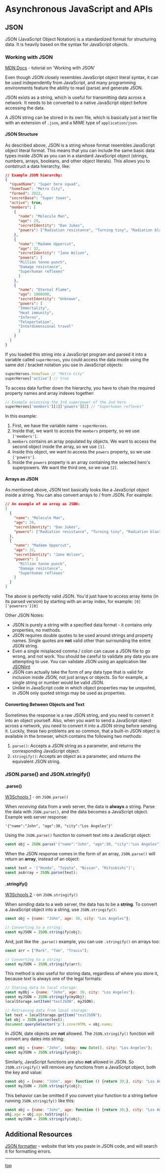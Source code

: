 # Asynchronous JavaScript and APIs
## JSON
JSON (JavaScript Object Notation) is a standardized format for structuring data.
It is heavily based on the syntax for JavaScript objects.

### Working with JSON
[MDN Docs](https://developer.mozilla.org/en-US/docs/Learn/JavaScript/Objects/JSON) - 
tutorial on 'Working with JSON'

Even though JSON closely resembles JavaScript object literal syntax, it can be 
used independently from JavaScript, and many programming environments feature 
the ability to read (parse) and generate JSON.

JSON exists as a string, which is useful for transmitting data across a network.
It needs to be converted to a native JavaScript object before accessing the 
data.

A JSON string can be stored in its own file, which is basically just a text file 
with an extension of `.json`, and a MIME type of `application/json`.

#### JSON Structure
As described above, JSON is a string whose format resembles JavaScript object 
literal format. This means that you can include the same basic data types inside
JSON as you can in a standard JavaScript object (strings, numbers, arrays, 
booleans, and other object literals). This allows you to contstruct a data 
hierarchy, like:
```json
// Example JSON hierarchy:
{
  "squadName": "Super hero squad",
  "homeTown": "Metro City",
  "formed": 2022,
  "secretBase": "Super tower",
  "active": true,
  "members": [
    {
      "name": "Molecule Man",
      "age": 29,
      "secretIdentity": "Dan Jukes",
      "powers": ["Radiation resistance", "Turning tiny", "Radiation blast"]
    },
    {
      "name": "Madame Uppercut",
      "age": 32,
      "secretIdentity": "Jane Wilson",
      "powers": [
      "Million tonne punch", 
      "Damage resistance", 
      "Superhuman reflexes"
      ]
    },
    {
      "name": "Eternal Flame",
      "age": 1000000,
      "secretIdentity": "Unknown",
      "powers": [
      "Immortality", 
      "Heat immunity", 
      "Inferno",
      "Teleportation",
      "Interdimensional travel"
      ]
    }
  ]
}
```
If you loaded this string into a JavaScript program and parsed it into a 
variable called `superHeroes`, you could access the data inside using the same 
dot / bracket notation you use in JavaScript objects:
```javascript
superHeroes.homeTown // "Metro City"
superHeroes['active'] // true
```
To access data further down the hierarchy, you have to chain the required 
property names and array indexes together:
```javascript
// Example accessing the 3rd superpower of the 2nd hero
superHeroes['members'][1]['powers'][2] // "Superhuman reflexes"
```
In this example:
  1. First, we have the variable name - `superHeroes`.
  2. Inside that, we want to access the `members` property, so we use 
  `['members']`.
  3. `members` contains an array populated by objects. We want to access the 
  second object inside the array, so we use `[1]`.
  4. Inside this object, we want to access the `powers` property, so we use 
  `['powers']`.
  5. Inside the `powers` property is an array containing the selected hero's 
  superpowers. We want the third one, so we use `[2]`.

#### Arrays as JSON
As mentioned above, JSON text basically looks like a JavaScript object inside a 
string. You can also convert arrays to / from JSON. For example:
```json
// An example of an array as JSON:
[
  {
    "name": "Molecule Man",
    "age": 29,
    "secretIdentity": "Dan Jukes",
    "powers": ["Radiation resistance", "Turning tiny", "Radiation blast"]   
  },
  {
    "name": "Madame Uppercut",
    "age": 32,
    "secretIdentity": "Jane Wilson",
    "powers": [
      "Million tonne punch", 
      "Damage resistance", 
      "Superhuman reflexes"
    ]
  }
]
```
The above is perfectly valid JSON. You'd just have to access array items (in 
its parsed version) by starting with an array index, for example: 
`[0]['powerers'][0]`

Other JSON Notes:
  - JSON is purely a string with a specified data format - it contains only 
  properties, no methods.
  - JSON requires double quotes to be used around strings and property names. 
  Single quotes are **not** valid other than surrounding the entire JSON string.
  - Even a single misplaced comma / colon can cause a JSON file to go wrong, and 
  not work. You should be careful to validate any data you are attempting to 
  use. You can validate JSON using an application like [JSONlint](https://jsonlint.com/)
  - JSON can actually take the form of any data type that is valid for inclusion
  inside JSON, not just arrays or objects. So for example, a single string or 
  number would be valid JSON.
  - Unlike in JavaScript code in which object properties may be unquoted, in 
  JSON only quoted strings may be used as properties.

#### Converting Between Objects and Text
Sometimes the response is a raw JSON string, and you need to convert it into an 
object yourself. Also, when you want to send a JavaScript object across a 
network, you need to convert it into a JSON string before sending it. Luckily, 
these two problems are so common, that a built-in JSON object is available in 
the browser, which contains the following two methods:
  1. `parse()`: Accepts a JSON string as a parameter, and returns the 
  corresponding JavaScript object.
  2. `stringify()`: Accepts an object as a parameter, and returns the equivalent
  JSON string.

### JSON.parse() and JSON.stringify()

#### .parse()
[W3Schools 1](https://www.w3schools.com/js/js_json_parse.asp) - on `JSON.parse()`

When *receiving* data from a web server, the data is **always** a string. Parse 
the data with `JSON.parse()`, and the data becomes a JavaScript object. Example
web server response:
```
'{"name":"John", "age":30, "city":"Los Angeles"}'
```
Using the `JSON.parse()` function to convert text into a JavaScript object:
```javascript
const obj = JSON.parse('{"name":"John", "age":30, "city":"Los Angeles"}');
```
When the JSON response comes in the form of an array, `JSON.parse()` will return 
an **array**, instead of an object:
```javascript
const text = '["Honda", "Toyota", "Nissan", "Mitsubishi"]';
const asArray = JSON.parse(text);
```

#### .stringify()
[W3Schools 2](https://www.w3schools.com/js/js_json_stringify.asp) - on `JSON.stringify()`

When *sending* data to a web server, the data has to be a **string**. To convert 
a JavaScript object into a string, use `JSON.stringify()`:
```javascript
const obj = {name: "John", age: 30, city: "Los Angeles"};

// Converting to a string:
const myJSON = JSON.stringify(obj);
```
And, just like the `.parse()` example, you can use `.stringify()` on arrays too:
```javascript
const arr = ["Mark", "Tom", "Travis"];

// Converting to a string:
const myJSON = JSON.stringify(arr);
```
This method is also useful for storing data, regardless of where you store it, 
because *text* is always one of the legal formats:
```javascript
// Storing data to local storage:
const myObj = {name: "John", age: 30, city: "Los Angeles"};
const myJSON = JSON.stringify(myObj);
localStorage.setItem("testJSON", myJSON);

// Retrieving data from local storage:
let text = localStorage.getItem("testJSON");
let obj = JSON.parse(text);
document.querySelector('p').innerHTML = obj.name;
```

In JSON, date objects are **not** allowed. The `JSON.stringify()` function will 
convert any dates into string:
```javascript
const obj = {name: "John", today: new Date(), city: "Los Angeles"};
const myJSON = JSON.stringify(obj);
```
Similarly, JavaScript functions are also **not** allowed in JSON. So 
`JSON.stringify()` will remove any functions from a JavaScript object, both the 
key and value:
```javascript
const obj = {name: "John", age: function () {return 30;}, city: "Los Angeles"};
const myJSON = JSON.stringify(obj);
```
This behavior can be omitted if you convert your function to a string before 
running `JSON.stringify()` like this:
```javascript
const obj = {name: "John", age: function () {return 30;}, city: "Los Angeles"};
obj.age = obj.age.toString();
const myJSON = JSON.stringify(obj);
```

## Additional Resources
[JSON formatter](https://jsonformatter.curiousconcept.com/) - website that lets 
you paste in JSON code, and will search it for formatting errors.

---
[top](#)
